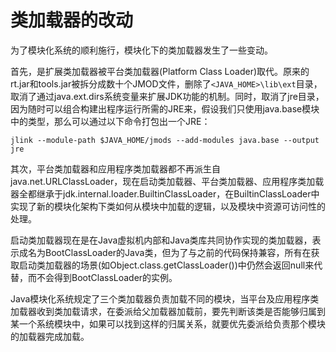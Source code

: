# 类加载器的改动

为了模块化系统的顺利施行，模块化下的类加载器发生了一些变动。

首先，是扩展类加载器被平台类加载器(Platform Class Loader)取代。原来的rt.jar和tools.jar被拆分成数十个JMOD文件，删除了`<JAVA_HOME>\lib\ext`目录，取消了通过java.ext.dirs系统变量来扩展JDK功能的机制。同时，取消了jre目录，因为随时可以组合构建出程序运行所需的JRE来，假设我们只使用java.base模块中的类型，那么可以通过以下命令打包出一个JRE：

```
jlink --module-path $JAVA_HOME/jmods --add-modules java.base --output jre
```

其次，平台类加载器和应用程序类加载器都不再派生自java.net.URLClassLoader，现在启动类加载器、平台类加载器、应用程序类加载器全都继承于jdk.internal.loader.BuiltinClassLoader，在BuiltinClassLoader中实现了新的模块化架构下类如何从模块中加载的逻辑，以及模块中资源可访问性的处理。

启动类加载器现在是在Java虚拟机内部和Java类库共同协作实现的类加载器，表示成名为BootClassLoader的Java类，但为了与之前的代码保持兼容，所有在获取启动类加载器的场景(如Object.class.getClassLoader())中仍然会返回null来代替，而不会得到BootClassLoader的实例。

Java模块化系统规定了三个类加载器负责加载不同的模块，当平台及应用程序类加载器收到类加载请求，在委派给父加载器加载前，要先判断该类是否能够归属到某一个系统模块中，如果可以找到这样的归属关系，就要优先委派给负责那个模块的加载器完成加载。
